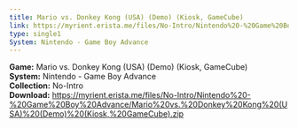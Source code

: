 ```yaml
---
title: Mario vs. Donkey Kong (USA) (Demo) (Kiosk, GameCube)
link: https://myrient.erista.me/files/No-Intro/Nintendo%20-%20Game%20Boy%20Advance/Mario%20vs.%20Donkey%20Kong%20(USA)%20(Demo)%20(Kiosk,%20GameCube).zip
type: single1
System: Nintendo - Game Boy Advance
---
```

<b>Game:</b> Mario vs. Donkey Kong (USA) (Demo) (Kiosk, GameCube)<br>
<b>System:</b> Nintendo - Game Boy Advance<br>
<b>Collection:</b> No-Intro<br>
<b>Download:</b> https://myrient.erista.me/files/No-Intro/Nintendo%20-%20Game%20Boy%20Advance/Mario%20vs.%20Donkey%20Kong%20(USA)%20(Demo)%20(Kiosk,%20GameCube).zip